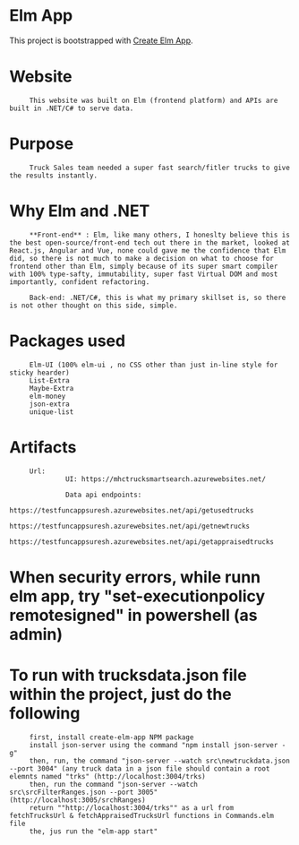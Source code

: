 
# Elm App

This project is bootstrapped with [Create Elm App](https://github.com/halfzebra/create-elm-app).

# Website

         This website was built on Elm (frontend platform) and APIs are built in .NET/C# to serve data.

# Purpose
 
         Truck Sales team needed a super fast search/fitler trucks to give the results instantly.

# Why Elm and .NET

         **Front-end** : Elm, like many others, I honeslty believe this is the best open-source/front-end tech out there in the market, looked at React.js, Angular and Vue, none could gave me the confidence that Elm did, so there is not much to make a decision on what to choose for frontend other than Elm, simply because of its super smart compiler with 100% type-safty, immutability, super fast Virtual DOM and most importantly, confident refactoring.
         
         Back-end: .NET/C#, this is what my primary skillset is, so there is not other thought on this side, simple.

# Packages used

         Elm-UI (100% elm-ui , no CSS other than just in-line style for sticky hearder)
         List-Extra
         Maybe-Extra
         elm-money
         json-extra
         unique-list

# Artifacts
         Url:
                  UI: https://mhctrucksmartsearch.azurewebsites.net/
                  
                  Data api endpoints:
                           https://testfuncappsuresh.azurewebsites.net/api/getusedtrucks
                           https://testfuncappsuresh.azurewebsites.net/api/getnewtrucks
                           https://testfuncappsuresh.azurewebsites.net/api/getappraisedtrucks

# When security errors, while runn elm app, try "set-executionpolicy remotesigned" in powershell (as admin)


# To run with trucksdata.json file within the project, just do the following
         first, install create-elm-app NPM package
         install json-server using the command "npm install json-server -g"
         then, run, the command "json-server --watch src\newtruckdata.json --port 3004" (any truck data in a json file should contain a root elemnts named "trks" (http://localhost:3004/trks)
         then, run the command "json-server --watch src\srcFilterRanges.json --port 3005" (http://localhost:3005/srchRanges)
         return ""http://localhost:3004/trks"" as a url from fetchTrucksUrl & fetchAppraisedTrucksUrl functions in Commands.elm file
         the, jus run the "elm-app start"
         









